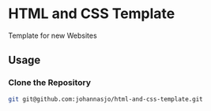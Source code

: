 # HTML and CSS Template
Template for new Websites

## Usage

### Clone the Repository

```bash
git git@github.com:johannasjo/html-and-css-template.git
```




